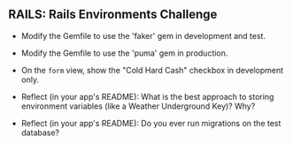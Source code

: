 ## RAILS: Rails Environments Challenge

* Modify the Gemfile to use the 'faker' gem in development and test.

* Modify the Gemfile to use the 'puma' gem in production.

* On the `form` view, show the "Cold Hard Cash" checkbox in development only.

* Reflect (in your app's README): What is the best approach to storing environment variables (like a Weather Underground Key)?  Why?

* Reflect (in your app's README): Do you ever run migrations on the test database?
